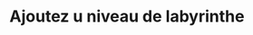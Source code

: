 ---
title: Ajoutez u  niveau de labyrinthe
link: https://player.vimeo.com/video/162973008
outil: scratch
type: video
contenttype: branchee
---